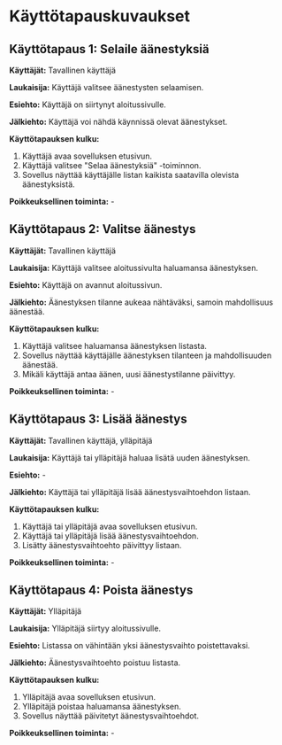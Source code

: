 # Käyttötapauskuvaukset


## Käyttötapaus 1: Selaile äänestyksiä

**Käyttäjät:** Tavallinen käyttäjä

**Laukaisija:** Käyttäjä valitsee äänestysten selaamisen.

**Esiehto:** Käyttäjä on siirtynyt aloitussivulle.

**Jälkiehto:** Käyttäjä voi nähdä käynnissä olevat äänestykset.

**Käyttötapauksen kulku:**
1. Käyttäjä avaa sovelluksen etusivun.
2. Käyttäjä valitsee "Selaa äänestyksiä" -toiminnon.
3. Sovellus näyttää käyttäjälle listan kaikista saatavilla olevista äänestyksistä.

**Poikkeuksellinen toiminta:** -


## Käyttötapaus 2: Valitse äänestys

**Käyttäjät:** Tavallinen käyttäjä

**Laukaisija:** Käyttäjä valitsee aloitussivulta haluamansa äänestyksen.

**Esiehto:** Käyttäjä on avannut aloitussivun.

**Jälkiehto:** Äänestyksen tilanne aukeaa nähtäväksi, samoin mahdollisuus äänestää.

**Käyttötapauksen kulku:**
1. Käyttäjä valitsee haluamansa äänestyksen listasta.
2. Sovellus näyttää käyttäjälle äänestyksen tilanteen ja mahdollisuuden äänestää.
3. Mikäli käyttäjä antaa äänen, uusi äänestystilanne päivittyy.

**Poikkeuksellinen toiminta:** -


## Käyttötapaus 3: Lisää äänestys

**Käyttäjät:** Tavallinen käyttäjä, ylläpitäjä

**Laukaisija:** Käyttäjä tai ylläpitäjä haluaa lisätä uuden äänestyksen.

**Esiehto:** -

**Jälkiehto:** Käyttäjä tai ylläpitäjä lisää äänestysvaihtoehdon listaan.

**Käyttötapauksen kulku:**
1. Käyttäjä tai ylläpitäjä avaa sovelluksen etusivun.
2. Käyttäjä tai ylläpitäjä lisää äänestysvaihtoehdon.
3. Lisätty äänestysvaihtoehto päivittyy listaan.

**Poikkeuksellinen toiminta:** -


## Käyttötapaus 4: Poista äänestys

**Käyttäjät:** Ylläpitäjä

**Laukaisija:** Ylläpitäjä siirtyy aloitussivulle.

**Esiehto:** Listassa on vähintään yksi äänestysvaihto poistettavaksi.

**Jälkiehto:** Äänestysvaihtoehto poistuu listasta.

**Käyttötapauksen kulku:**
1. Ylläpitäjä avaa sovelluksen etusivun.
2. Ylläpitäjä poistaa haluamansa äänestyksen.
3. Sovellus näyttää päivitetyt äänestysvaihtoehdot.

**Poikkeuksellinen toiminta:** -